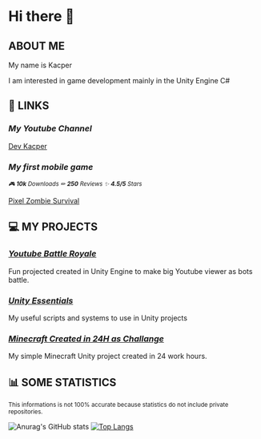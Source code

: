 # Hi there 👋

## **ABOUT ME**

My name is Kacper

I am interested in game development mainly in the Unity Engine C#

## 📌 **LINKS**

### *My Youtube Channel*

[Dev Kacper](https://www.youtube.com/c/DevKacper)

### *My first mobile game*

<sub>*🎮 **10k** Downloads ✏ **250** Reviews ✨ **4.5/5** Stars*</sub>

[Pixel Zombie Survival](https://play.google.com/store/apps/details?id=com.KDApps.PixelZombieSurvival)

## 💻 **MY PROJECTS**

### [*Youtube Battle Royale*](https://github.com/KacperGra/Youtube-Battle-Royale)

Fun projected created in Unity Engine to make big Youtube viewer as bots battle.

### [*Unity Essentials*](https://github.com/KacperGra/DevKacper-Essentials)

My useful scripts and systems to use in Unity projects

### [*Minecraft Created in 24H as Challange*](https://github.com/KacperGra/Minecraft-Challange)

My simple Minecraft Unity project created in 24 work hours.

## 📊 **SOME STATISTICS**

<sub>
This informations is not 100% accurate because statistics do not include private repositories.
</sub>


![Anurag's GitHub stats](https://github-readme-stats.vercel.app/api?username=KacperGra&show_icons=true&theme=dark&count_private=true)
[![Top Langs](https://github-readme-stats.vercel.app/api/top-langs/?username=KacperGra&layout=compact&hide=CMake,Makefile,ShaderLab,HLSL)](https://github.com/anuraghazra/github-readme-stats)
